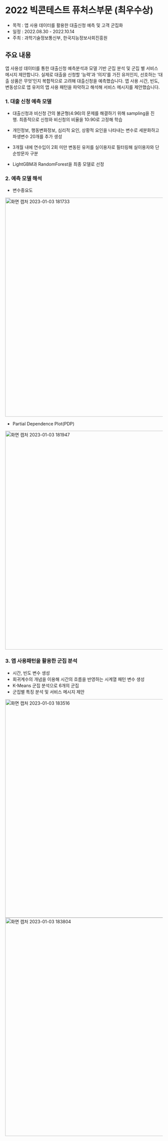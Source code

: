 # 2022 빅콘테스트 퓨처스부문 (최우수상)
- 목적 : 앱 사용 데이터를 활용한 대출신청 예측 및 고객 군집화
- 일정 : 2022.08.30 - 2022.10.14
- 주최 : 과학기술정보통신부, 한국지능정보사회진흥원

## 주요 내용
앱 사용성 데이터를 통한 대출신청 예측분석과 모델 기반 군집 분석 및 군집 별 서비스 메시지 제안합니다. 실제로 대출을 신청할 ‘능력’과 ‘의지’를 가진 유저인지, 선호하는 ‘대출 상품은 무엇’인지 복합적으로 고려해 대출신청을 예측했습니다. 앱 사용 시간, 빈도, 변동성으로 앱 유저의 앱 사용 패턴을 파악하고 해석해 서비스 메시지를 제안했습니다.

### 1. 대출 신청 예측 모델
- 대출신청과 비신청 간의 불균형(4:96)의 문제를 해결하기 위해 sampling을 진행. 최종적으로 신청와 비신청의 비율을 10:90로 고정해 학습

- 개인정보, 행동변화정보, 심리적 요인, 상황적 요인을 나타내는 변수로 세분화하고 파생변수 20개를 추가 생성

- 3개월 내에 연수입이 2회 미만 변동된 유저를 실이용자로 필터링해 실이용자와 단순방문자 구분

- LightGBM과 RandomForest을 최종 모델로 선정

### 2. 예측 모델 해석
- 변수중요도
<img width="697" alt="화면 캡처 2023-01-03 181733" src="https://user-images.githubusercontent.com/97178674/210332932-970103e3-3b43-41c9-b9fb-ee69ce442ef4.png">

- Partial Dependence Plot(PDP)
<img width="696" alt="화면 캡처 2023-01-03 181947" src="https://user-images.githubusercontent.com/97178674/210333099-7bd4cdf8-ac83-4516-9619-74f7bdbb0006.png">

### 3. 앱 사용패턴을 활용한 군집 분석
- 시간, 빈도 변수 생성
- 회귀계수의 개념을 이용해 시간의 흐름을 반영하는 시계열 패턴 변수 생성
- K-Means 군집 분석으로 6개의 군집
- 군집별 특징 분석 및 서비스 메시지 제안
<img width="695" alt="화면 캡처 2023-01-03 183516" src="https://user-images.githubusercontent.com/97178674/210339256-1faead8b-51a8-4795-a6c2-1c58cc5e770d.png">


<img width="695" alt="화면 캡처 2023-01-03 183804" src="https://user-images.githubusercontent.com/97178674/210339291-61016cb0-89a4-4e90-b64f-622966944ef9.png">
